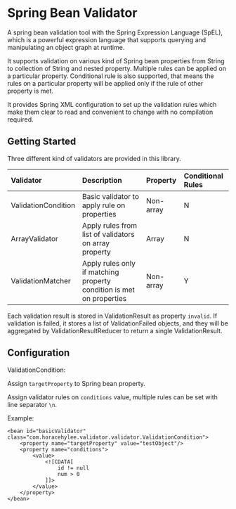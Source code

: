 # Spring Bean Validator

A spring bean validation tool with the Spring Expression Language (SpEL), which is a powerful expression language that supports querying and manipulating an object graph at runtime.

It supports validation on various kind of Spring bean properties from String to collection of String and nested property. Multiple rules can be applied on a particular property. Conditional rule is also supported, that means the rules on a particular property will be applied only if the rule of other property is met. 

It provides Spring XML configuration to set up the validation rules which make them clear to read and convenient to change with no compilation required.

## Getting Started

Three different kind of validators are provided in this library.

| Validator           | Description                                                          | Property  | Conditional Rules |
| :---                | :---                                                                 | :---      | :---              |
| ValidationCondition | Basic validator to apply rule on properties                          | Non-array | N                 |
| ArrayValidator      | Apply rules from list of validators on array property                | Array     | N                 |
| ValidationMatcher   | Apply rules only if matching property condition is met on properties | Non-array | Y                 |

Each validation result is stored in ValidationResult as property `invalid`. If validation is failed, it stores a list of ValidationFailed objects, and they will be aggregated by ValidationResultReducer to return a single ValidationResult.

## Configuration

ValidationCondition:

Assign `targetProperty` to Spring bean property.

Assign validator rules on `conditions` value, multiple rules can be set with line separator `\n`.

Example:
```
<bean id="basicValidator" class="com.horacehylee.validator.validator.ValidationCondition">
    <property name="targetProperty" value="testObject"/>
    <property name="conditions">
        <value>
            <![CDATA[
                id != null
                num > 0
            ]]>
        </value>
    </property>
</bean>
```